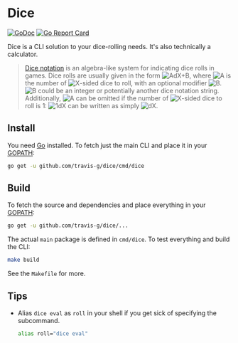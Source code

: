# Dice

[![GoDoc](https://godoc.org/github.com/travis-g/dice?status.svg)](https://godoc.org/github.com/travis-g/dice) [![Go Report Card](https://goreportcard.com/badge/github.com/travis-g/dice)](https://goreportcard.com/report/github.com/travis-g/dice)

Dice is a CLI solution to your dice-rolling needs. It's also technically a calculator.

> [Dice notation][dice-notation] is an algebra-like system for indicating dice rolls in games. Dice rolls are usually given in the form ![AdX+B][tex-AdX+B], where ![A][tex-A] is the number of ![X][tex-X]-sided dice to roll, with an optional modifier ![B][tex-B]. ![B][tex-B] could be an integer or potentially another dice notation string. Additionally, ![A][tex-A] can be omitted if the number of ![X][tex-X]-sided dice to roll is 1: ![1dX][tex-1dX] can be written as simply ![dX][tex-dX].

## Install

You need [Go][golang] installed. To fetch just the main CLI and place it in your [GOPATH][gopath]:

```sh
go get -u github.com/travis-g/dice/cmd/dice
```

## Build

To fetch the source and dependencies and place everything in your [GOPATH][gopath]:

```sh
go get -u github.com/travis-g/dice/...
```

The actual `main` package is defined in `cmd/dice`. To test everything and build the CLI:

```sh
make build
```

See the `Makefile` for more.

## Tips

- Alias `dice eval` as `roll` in your shell if you get sick of specifying the subcommand.

  ```sh
  alias roll="dice eval"
  ```

[dice-notation]: https://en.wikipedia.org/wiki/Dice_notation
[dice-reference]: https://wiki.roll20.net/Dice_Reference
[golang]: https://golang.org/
[gopath]: https://golang.org/doc/code.html#GOPATH

[tex-1dX]: https://chart.googleapis.com/chart?cht=tx&chf=bg,s,00000000&chl=%5Ctext%7B1d%7DX
[tex-A]: https://chart.googleapis.com/chart?cht=tx&chf=bg,s,00000000&chl=A
[tex-AdX+B]: https://chart.googleapis.com/chart?cht=tx&chf=bg,s,00000000&chl=A%5Ctext%7Bd%7DX%20%5Cpm%20B
[tex-B]: https://chart.googleapis.com/chart?cht=tx&chf=bg,s,00000000&chl=B
[tex-dX]: https://chart.googleapis.com/chart?cht=tx&chf=bg,s,00000000&chl=%5Ctext%7Bd%7DX
[tex-X]: https://chart.googleapis.com/chart?cht=tx&chf=bg,s,00000000&chl=X
